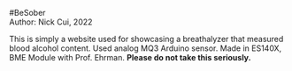 #BeSober
<br>
Author: Nick Cui, 2022

This is simply a website used for showcasing a breathalyzer that measured blood alcohol content. Used analog MQ3 Arduino sensor. Made in ES140X, BME Module with Prof. Ehrman.
**Please do not take this seriously.**
